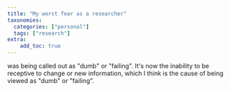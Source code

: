 ```yaml
---
title: "My worst fear as a researcher"
taxonomies:
  categories: ["personal"]
  tags: ["research"]
extra:
    add_toc: true
---
```


was being called out as "dumb" or "failing". It's now the inability to be receptive to change or new information, which I think is the cause of being viewed as "dumb" or "failing".